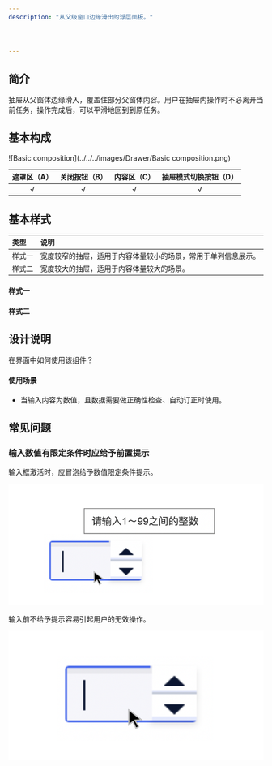 ```yaml
---
description: "从父级窗口边缘滑出的浮层面板。"



---
```


<!--副标题具体写法见源代码模式-->

## 简介

抽屉从父窗体边缘滑入，覆盖住部分父窗体内容。用户在抽屉内操作时不必离开当前任务，操作完成后，可以平滑地回到到原任务。



## 基本构成

![Basic composition](../../../images/Drawer/Basic composition.png)

| 遮罩区（A） | 关闭按钮（B） | 内容区（C） | 抽屉模式切换按钮（D） |
| :---------: | :-----------: | :---------: | :-------------------: |
|      √      |       √       |      √      |           √           |




## 基本样式

| 类型   | 说明                                                         |
| :----- | :----------------------------------------------------------- |
| 样式一 | 宽度较窄的抽屉，适用于内容体量较小的场景，常用于单列信息展示。 |
| 样式二 | 宽度较大的抽屉，适用于内容体量较大的场景。                   |

#### 样式一



#### 样式二





## 

## 设计说明

在界面中如何使用该组件？

#### 使用场景    

- 当输入内容为数值，且数据需要做正确性检查、自动订正时使用。





## 常见问题

### 输入数值有限定条件时应给予前置提示



<div class="u-md-flex-without-bg">
   <div class="u-md-mr24">
      <p><i class="u-md-suggested"></i>输入框激活时，应冒泡给予数值限定条件提示。</p>
      <img src="../../../images/Numberinput/15211701.png" alt="image alt" title="desc" />
   </div>
   <div>
      <p><i class="u-md-not-suggested"></i>输入前不给予提示容易引起用户的无效操作。</p>
      <img src="../../../images/Numberinput/15211702.png" alt="image alt" title="desc" />
   </div>
</div>





## 
